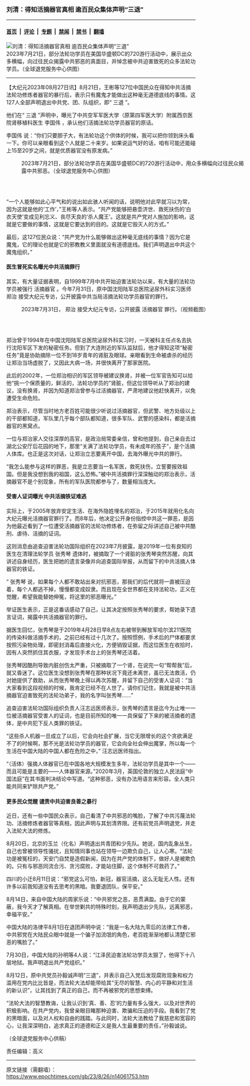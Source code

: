 ### 刘清：得知活摘器官真相 逾百民众集体声明“三退”

---

#### [首页](../../../..?n14061753) &nbsp;|&nbsp; [评论](../../../../../epoch-comment?n14061753) &nbsp;|&nbsp; [专题](../../../../../epoch-special?n14061753) &nbsp;|&nbsp; [禁闻](../../../../../epoch-news?n14061753) &nbsp;|&nbsp; [禁书](../../../../../books?n14061753) &nbsp;|&nbsp; [翻墙](https://github.com/gfw-breaker/nogfw/blob/master/README.md?n14061753)


<div><img alt="刘清：得知活摘器官真相 逾百民众集体声明“三退”" class="attachment-djy_600_400 size-djy_600_400 wp-post-image" src="https://i.epochtimes.com/assets/uploads/2023/08/id14061768-2023-08-26_163539-600x400.jpg"/>
<div class="caption">
 2023年7月21日，部分法轮功学员在美国华盛顿DC的720游行活动中，展示出众多横幅，向过往民众揭露中共邪恶的真面目，并悼念被中共迫害致死的众多法轮功学员。（全球退党服务中心供图）
</div></div><hr/><div class="post_content" id="artbody" itemprop="articleBody">
 <!-- article content begin -->
 <p>
  【大纪元2023年08月27日讯】8月21日，王彬等127位中国民众在得知中共活摘法轮功修炼者器官的暴行后，表示只有魔鬼才能做出这种毫无道德底线的事情。这127人全部声明退出中共党、团、队组织，即“
  <ok href="https://www.epochtimes.com/gb/tag/%E4%B8%89%E9%80%80.html">
   三退
  </ok>
  ”。
 </p>
 <p>
  他们在“
  <ok href="https://www.epochtimes.com/gb/tag/%E4%B8%89%E9%80%80.html">
   三退
  </ok>
  ”声明中，曝光了中共空军军医大学（原第四军医大学）附属西京医院肾移植科医生
  <ok href="https://www.epochtimes.com/gb/tag/%E6%9D%8E%E5%9B%BD%E4%BC%9F.html">
   李国伟
  </ok>
  ，承认他们活摘法轮功学员器官的原话。
 </p>
 <p>
  <ok href="https://www.epochtimes.com/gb/tag/%E6%9D%8E%E5%9B%BD%E4%BC%9F.html">
   李国伟
  </ok>
  说：“你们只要胆子大，有法轮功这个供体的时候，我可以把你领到床头看一下。你可以亲眼看到这个人就是二十来岁。如果说运气好的话，咱有可能还能碰上15至20岁之间，就是优质器官没有原发病。”
 </p>
 <figure aria-describedby="caption-attachment-14061769" class="wp-caption aligncenter" id="attachment_14061769" style="width: 600px">
  <ok href="https://i.epochtimes.com/assets/uploads/2023/08/id14061769-2023-08-26_164615.jpg" target="_blank">
   <img alt="" class="size-large wp-image-14061769" src="https://i.epochtimes.com/assets/uploads/2023/08/id14061769-2023-08-26_164615-600x399.jpg"/>
  </ok>
  <br/><figcaption class="wp-caption-text" id="caption-attachment-14061769">
   2023年7月21日，部分法轮功学员在美国华盛顿DC的720游行活动中，用众多横幅向过往民众揭露中共邪恶。（全球退党服务中心供图）
  </figcaption><br/>
 </figure><br/>
 <p>
  “一个人能够如此心平气和的说出如此骇人听闻的话，说明他对此早就习以为常，因为这就是他的‘工作’，”王彬等人表示。“共产党能够把悬壶济世、救死扶伤的‘白衣天使’变成见利忘义、丧尽天良的‘杀人魔王’。这就是共产党对人施加的影响，这就是它要做的事情，这就是它要达到的目的。这就是它毁灭人的方式。”
 </p>
 <p>
  最后，这127位民众说：“共产党为什么能够做出这种毫无底线的事情？因为它是魔鬼，它的理论也就是它的邪教教义里面就没有道德底线。我们声明退出中共这个魔鬼组织。”
 </p>
 <h4>
  医生冒死实名曝光中共活摘罪行
 </h4>
 <p>
  其实，有大量证据表明，自1999年7月中共开始迫害法轮功以来，有大量的法轮功学员被强行
  <ok href="https://www.epochtimes.com/gb/tag/%E6%B4%BB%E6%91%98%E5%99%A8%E5%AE%98.html">
   活摘器官
  </ok>
  。今年7月31日，原中国沈阳陆军总医院泌尿外科实习医师
  <ok href="https://www.epochtimes.com/gb/tag/%E9%83%91%E6%B2%BB.html">
   郑治
  </ok>
  接受大纪元专访，公开披露中共当局活摘法轮功学员器官的罪行。
 </p>
 <figure aria-describedby="caption-attachment-14061770" class="wp-caption aligncenter" id="attachment_14061770" style="width: 600px">
  <ok href="https://i.epochtimes.com/assets/uploads/2023/08/id14061770-2023-08-26_164851.jpg" target="_blank">
   <img alt="" class="size-large wp-image-14061770" src="https://i.epochtimes.com/assets/uploads/2023/08/id14061770-2023-08-26_164851-600x400.jpg"/>
  </ok>
  <br/><figcaption class="wp-caption-text" id="caption-attachment-14061770">
   2023年7月31日，
   <ok href="https://www.epochtimes.com/gb/tag/%E9%83%91%E6%B2%BB.html">
    郑治
   </ok>
   接受大纪元专访，公开披露
   <ok href="https://www.epochtimes.com/gb/tag/%E6%B4%BB%E6%91%98%E5%99%A8%E5%AE%98.html">
    活摘器官
   </ok>
   罪行。（视频截图）
  </figcaption><br/>
 </figure><br/>
 <p>
  郑治曾于1994年在中国沈阳陆军总医院泌尿外科实习时，一天被科主任点名去执行沈阳军区下发的秘密任务。但到了大连附近的军队监狱后，他才得知这项“秘密任务”竟是协助摘除一位不到18岁青年的肾脏及眼球。亲眼看到生命被虐杀的经历让郑治当场虚脱了，又因此大病一场，并很快离开了那家医院。
 </p>
 <p>
  此后的2002年，一位郑治相识的军区领导被建议换肾，并被一位军官告知可以给他“挑一个保质量的，鲜活的，法轮功学员的”肾脏，但这位领导听从了郑治的建议，没有换肾，并因为知道郑治曾参与过活摘器官，严肃地建议他赶快离开，以免遭受生命危险。
 </p>
 <p>
  郑治表示，尽管当时地方老百姓可能很少听说过活摘器官，但武警、地方处级以上的干部都知道，军队里几乎每个部队都知道，很多军队、武警的感染科，都是活摘器官的黑窝点。
 </p>
 <p>
  一位与郑治家人交往深厚的高官，是政治局常委亲信，曾和他提到，自己亲自去过湖北公安厅后花园的地下，那里“关满了法轮功学员，有未成年的孩子”，是个活摘人体库。也正是这次对话，让郑治立志要离开中国，去海外曝光中共的罪行。
 </p>
 <p>
  “我怎么能参与这样的罪恶，我是立志要当一名军医，救死扶伤，立誓要报效祖国。但是我没想到我的祖国，这么恐怖。”被中共活摘罪行深深触动的郑治表示，活摘器官不是个别现象，所有的军队医院都参与了，数量相当庞大。
 </p>
 <h4>
  受害人证词曝光 中共活摘铁证难逃
 </h4>
 <p>
  实际上，于2005年放弃安定生活、在海外隐姓埋名的郑治，于2015年就用化名向大纪元曝光活摘器官罪行了。而8年后，他决定公开身份指控中共这一罪恶，是因为他最近看到了一位遭受活摘器官的法轮功修炼者，在弥留之际讲述自己被中共酷刑、虐待、活摘的证词。
 </p>
 <p>
  这则消息由追查迫害法轮功国际组织在2023年7月披露，是2019年一位有良知的医生在清理法轮学员
  <ok href="https://www.epochtimes.com/gb/tag/%E5%BC%A0%E7%A7%80%E7%90%B4.html">
   张秀琴
  </ok>
  遗体时，被摘取了一个肾脏的张秀琴突然苏醒，向其讲述自身经历，医生把她的遗言录像并向追查国际举报，从而留下的中共活摘人体器官的铁证。
 </p>
 <p>
  “
  <ok href="https://www.epochtimes.com/gb/tag/%E5%BC%A0%E7%A7%80%E7%90%B4.html">
   张秀琴
  </ok>
  说，如果每个人都不敢站出来对抗邪恶，那我们的后代就将一直被压迫着，每个人都逃不掉，慢慢都变成奴隶。而且现在全世界都在支持法轮功，正义在觉醒，希望我能替她伸冤，将这里的邪恶曝光。”
 </p>
 <p>
  举证医生表示，正是这番话感动了自己，让其决定按照张秀琴的要求，帮她录下遗言证词，揭露中共活摘器官的罪行。
 </p>
 <p>
  据医生回忆，张秀琴是于2019年4月28日早8点左右被带到解放军哈尔滨211医院的传染科做活摘手术的，之前已经有过十几次了。按照惯例，手术后的尸体都要求按照污染物处理，即密封消毒后直接火化，方便销毁证据，而这位医生在收拾时，因有人突然抓住其衣服，才发现手术台上的张秀琴还活着。
 </p>
 <p>
  张秀琴因酷刑导致内脏创伤太严重，只被摘取了一个肾，在说完一句“帮帮我”后，就又昏迷了。这位医生没想到张秀琴在那种状况下竟还未离世，虽已无法救活，仍对她提供了救助，从而张秀琴晚上得以再次苏醒，并留下自己的受害人证词：“当大家看到这段视频的时候，我肯定已经不在人世了。请你们记住，我就是被中共活摘器官迫害致死的法轮功弟子，我的名字叫张秀琴……”
 </p>
 <p>
  追查迫害法轮功国际组织负责人汪志远医师表示，张秀琴的遗言是迄今为止唯一一位被活摘器官受害人的证词，也是目前所知的唯一一具保留了下来的被活摘者的遗体，是中共犯下反人类罪的铁证。
 </p>
 <p>
  “这些杀人机器一旦成立了以后，它会向社会扩展，当它无限增长的这个贪欲满足不了的时候啊，那不光是法轮功学员的器官，它会向全社会伸出魔掌，所以每一个生活在中国大陆的中国人都在危险之中，” 汪志远医师指出。
 </p>
 <p>
  “（活体）强摘人体器官已在中国各地大规模发生多年，法轮功学员是其中一个——而且可能是主要的——人体器官来源。”2020年3月，英国伦敦的独立人民法庭“中国法庭”在其书面判决结论中写道。“这种邪恶，没有办法用语言来形容。全人类只能共同来铲除共产党。”
 </p>
 <h4>
  更多民众觉醒 谴责中共迫害良善之暴行
 </h4>
 <p>
  近日，还有一些中国民众表示，自己看清了中共邪恶的嘴脸，了解了中共污蔑法轮功、活摘修炼者器官等真相，因此声明与其划清界限。还有前党员声明退党，并走入法轮大法的修炼。
 </p>
 <p>
  8月20日，北京的玉兰（化名）声明退出共青团和少先队。她说，国内乱象丛生，自己也曾被领导性骚扰，且知情同事也站在领导一边欺负自己，让人心寒。“法轮功是被冤枉的，天安门自焚是造假新闻，因为在共产党的体制下，做好人是被欺负的。只有与邪恶同流合污、贪污腐败，才能站住脚，这个体制不可救药了。”
 </p>
 <p>
  四川的小迁8月11日说：“邪党这么可怕，新冠，器官活摘，这么无耻无人性。还有许多以前我知道没有去思考的黑暗。我要退团队，保平安。”
 </p>
 <p>
  8月14日，来自中国大陆的周家乐说：“中共邪党之恶，恶贯满盈。由于它的蒙蔽，我今天才了解真相。在举世剿共的特殊时刻，我声明退出少先队，远离邪恶，幸福平安。”
 </p>
 <p>
  中国大陆的洛律平8月1日在退团声明中说：“我是一名大陆九零后的法律工作者，中共邪党在大陆民众眼中就是一个骗子加流氓的角色，老百姓渐渐地都认清楚它邪恶的嘴脸了。”
 </p>
 <p>
  7月30日，中国大陆的孙明等4人说：“江泽民迫害法轮功学员太狠了，他得下十八层地狱。我声明退出共产党组织。”
 </p>
 <p>
  8月12日，原中共党员孙毅诚声明“三退”，并表示自己入党后发现腐败现象和权力滥用在党内比比皆是，而法轮大法却能带给其“无尽的智慧、内心的平静和对生活的新认识”，让其找到了真正的自己，而不再被邪党的思想束缚。
 </p>
 <p>
  “法轮大法的智慧教诲，让我认识到‘真、善、忍’的力量有多么强大，以及对世界的积极影响。在共产党内，我曾亲眼目睹那种迫害、欺骗和压迫的手段。我看到了党的黑暗面，以及对人权和自由的践踏。与此同时，法轮大法教给了我慈悲和宽容的心，让我深深明白，追求真正的道德和正义是我人生最重要的责任，”孙毅诚说。
 </p>
 <p>
  （全球退党服务中心供稿）
 </p>
 <p>
  责任编辑：高义
 </p>
 <!-- article content end -->
 <div id="below_article_ad">
 </div>
</div>


---

原文链接（需翻墙）：https://www.epochtimes.com/gb/23/8/26/n14061753.htm